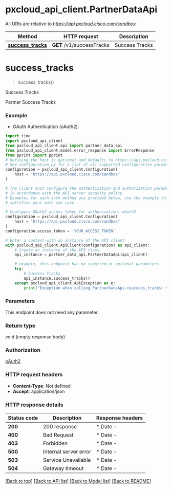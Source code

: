 # pxcloud_api_client.PartnerDataApi

All URIs are relative to *https://api.pxcloud.cisco.com/sandbox*

Method | HTTP request | Description
------------- | ------------- | -------------
[**success_tracks**](PartnerDataApi.md#success_tracks) | **GET** /v1/successTracks | Success Tracks


# **success_tracks**
> success_tracks()

Success Tracks

Partner Success Tracks

### Example

* OAuth Authentication (oAuth2):

```python
import time
import pxcloud_api_client
from pxcloud_api_client.api import partner_data_api
from pxcloud_api_client.model.error_response import ErrorResponse
from pprint import pprint
# Defining the host is optional and defaults to https://api.pxcloud.cisco.com/sandbox
# See configuration.py for a list of all supported configuration parameters.
configuration = pxcloud_api_client.Configuration(
    host = "https://api.pxcloud.cisco.com/sandbox"
)

# The client must configure the authentication and authorization parameters
# in accordance with the API server security policy.
# Examples for each auth method are provided below, use the example that
# satisfies your auth use case.

# Configure OAuth2 access token for authorization: oAuth2
configuration = pxcloud_api_client.Configuration(
    host = "https://api.pxcloud.cisco.com/sandbox"
)
configuration.access_token = 'YOUR_ACCESS_TOKEN'

# Enter a context with an instance of the API client
with pxcloud_api_client.ApiClient(configuration) as api_client:
    # Create an instance of the API class
    api_instance = partner_data_api.PartnerDataApi(api_client)

    # example, this endpoint has no required or optional parameters
    try:
        # Success Tracks
        api_instance.success_tracks()
    except pxcloud_api_client.ApiException as e:
        print("Exception when calling PartnerDataApi->success_tracks: %s\n" % e)
```


### Parameters
This endpoint does not need any parameter.

### Return type

void (empty response body)

### Authorization

[oAuth2](../README.md#oAuth2)

### HTTP request headers

 - **Content-Type**: Not defined
 - **Accept**: application/json


### HTTP response details

| Status code | Description | Response headers |
|-------------|-------------|------------------|
**200** | 200 response |  * Date -  <br>  |
**400** | Bad Request |  * Date -  <br>  |
**403** | Forbidden |  * Date -  <br>  |
**500** | Internal server error |  * Date -  <br>  |
**503** | Service Unavailable |  * Date -  <br>  |
**504** | Gateway timeout |  * Date -  <br>  |

[[Back to top]](#) [[Back to API list]](../README.md#documentation-for-api-endpoints) [[Back to Model list]](../README.md#documentation-for-models) [[Back to README]](../README.md)

